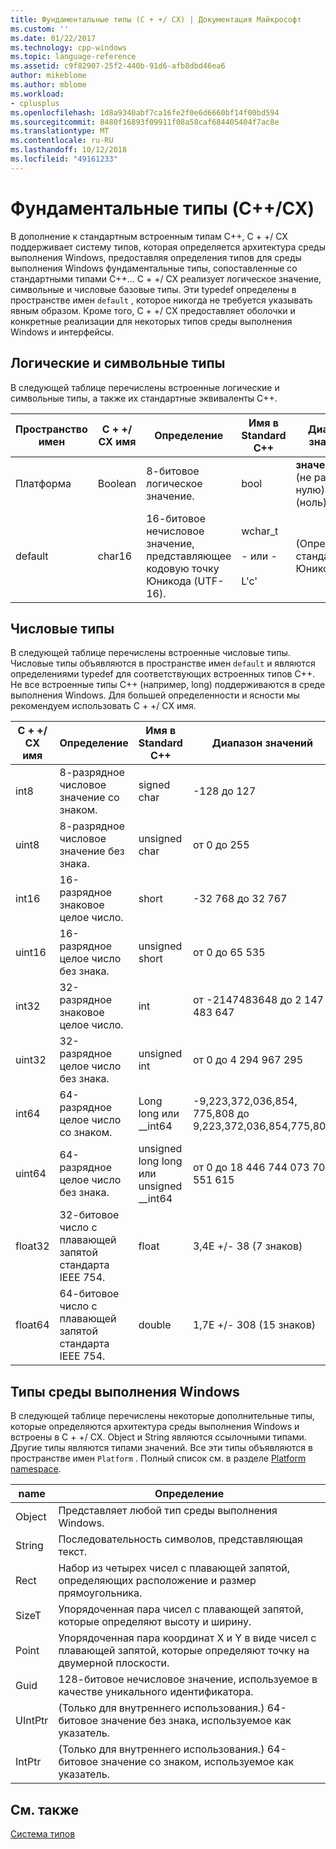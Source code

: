 ```yaml
---
title: Фундаментальные типы (C + +/ CX) | Документация Майкрософт
ms.custom: ''
ms.date: 01/22/2017
ms.technology: cpp-windows
ms.topic: language-reference
ms.assetid: c9f82907-25f2-440b-91d6-afb8dbd46ea6
author: mikeblome
ms.author: mblome
ms.workload:
- cplusplus
ms.openlocfilehash: 1d8a9340abf7ca16fe2f0e6d6660bf14f00bd594
ms.sourcegitcommit: 8480f16893f09911f08a58caf684405404f7ac8e
ms.translationtype: MT
ms.contentlocale: ru-RU
ms.lasthandoff: 10/12/2018
ms.locfileid: "49161233"
---
```

# <a name="fundamental-types-ccx"></a>Фундаментальные типы (C++/CX)

В дополнение к стандартным встроенным типам C++, C + +/ CX поддерживает систему типов, которая определяется архитектура среды выполнения Windows, предоставляя определения типов для среды выполнения Windows фундаментальные типы, сопоставленные со стандартными типами C++... C + +/ CX реализует логическое значение, символьные и числовые базовые типы. Эти typedef определены в пространстве имен `default` , которое никогда не требуется указывать явным образом. Кроме того, C + +/ CX предоставляет оболочки и конкретные реализации для некоторых типов среды выполнения Windows и интерфейсы.

## <a name="boolean-and-character-types"></a>Логические и символьные типы

В следующей таблице перечислены встроенные логические и символьные типы, а также их стандартные эквиваленты C++.

|Пространство имен|C + +/ CX имя|Определение|Имя в Standard C++|Диапазон значений|
|---------------|-----------------------------------------------------------------------|----------------|-------------------------|---------------------|
|Платформа|Boolean|8-битовое логическое значение.|bool|**значение true,** (не равно нулю) и **false** (ноль)|
|default|char16|16-битовое нечисловое значение, представляющее кодовую точку Юникода (UTF-16).|wchar_t<br /><br /> - или -<br /><br /> L'c'|(Определяется стандартом Юникода)|

## <a name="numeric-types"></a>Числовые типы

В следующей таблице перечислены встроенные числовые типы. Числовые типы объявляются в пространстве имен `default` и являются определениями typedef для соответствующих встроенных типов C++. Не все встроенные типы C++ (например, long) поддерживаются в среде выполнения Windows. Для большей определенности и ясности мы рекомендуем использовать C + +/ CX имя.

|C + +/ CX имя|Определение|Имя в Standard C++|Диапазон значений|
|-----------------------------------------------------------------------|----------------|-------------------------|---------------------|
|int8|8-разрядное числовое значение со знаком.|signed char|-128 до 127|
|uint8|8-разрядное числовое значение без знака.|unsigned char|от 0 до 255|
|int16|16-разрядное знаковое целое число.|short|-32 768 до 32 767|
|uint16|16-разрядное целое число без знака.|unsigned short|от 0 до 65 535|
|int32|32-разрядное знаковое целое число.|int|от -2147483648 до 2 147 483 647|
|uint32|32-разрядное целое число без знака.|unsigned int|от 0 до 4 294 967 295|
|int64|64-разрядное целое число со знаком.|Long long или __int64|-9,223,372,036,854, 775,808 до 9,223,372,036,854,775,807|
|uint64|64-разрядное целое число без знака.|unsigned long long или unsigned __int64|от 0 до 18 446 744 073 709 551 615|
|float32|32-битовое число с плавающей запятой стандарта IEEE 754.|float|3,4E +/- 38 (7 знаков)|
|float64|64-битовое число с плавающей запятой стандарта IEEE 754.|double|1,7E +/- 308 (15 знаков)|

## <a name="windows-runtime-types"></a>Типы среды выполнения Windows

В следующей таблице перечислены некоторые дополнительные типы, которые определяются архитектура среды выполнения Windows и встроены в C + +/ CX. Object и String являются ссылочными типами. Другие типы являются типами значений. Все эти типы объявляются в пространстве имен `Platform` . Полный список см. в разделе [Platform namespace](../cppcx/platform-namespace-c-cx.md).

|name|Определение|
|----------|----------------|
|Object|Представляет любой тип среды выполнения Windows.|
|String|Последовательность символов, представляющая текст.|
|Rect|Набор из четырех чисел с плавающей запятой, определяющих расположение и размер прямоугольника.|
|SizeT|Упорядоченная пара чисел с плавающей запятой, которые определяют высоту и ширину.|
|Point|Упорядоченная пара координат Х и Y в виде чисел с плавающей запятой, которые определяют точку на двумерной плоскости.|
|Guid|128-битовое нечисловое значение, используемое в качестве уникального идентификатора.|
|UIntPtr|(Только для внутреннего использования.) 64-битовое значение без знака, используемое как указатель.|
|IntPtr|(Только для внутреннего использования.)  64-битовое значение со знаком, используемое как указатель.|

## <a name="see-also"></a>См. также

[Система типов](../cppcx/type-system-c-cx.md)
